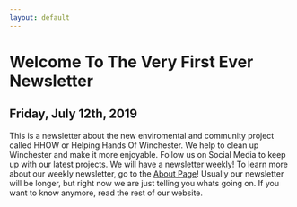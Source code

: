 ```yaml
---
layout: default
---
```


Welcome To The Very First Ever Newsletter
=========================================

Friday, July 12th, 2019
------------------------

This is a newsletter about the new enviromental and community project called HHOW or Helping Hands Of Winchester. We help to clean up Winchester and make it more enjoyable. Follow us on Social Media to keep up with our latest projects. We will have a newsletter weekly! To learn more about our weekly newsletter, go to the [About Page](/about)! Usually our newsletter will be longer, but right now we are just telling you whats going on. If you want to know anymore, read the rest of our website.
